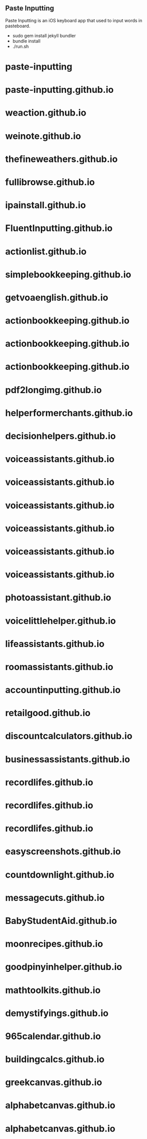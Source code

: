 ## Paste Inputting

Paste Inputting is an iOS keyboard app that used to input words in pasteboard.

* sudo gem install jekyll bundler
* bundle install
* ./run.sh

# paste-inputting
# paste-inputting.github.io
# weaction.github.io
# weinote.github.io
# thefineweathers.github.io
# fullibrowse.github.io
# ipainstall.github.io
# FluentInputting.github.io
# actionlist.github.io
# simplebookkeeping.github.io
# getvoaenglish.github.io
# actionbookkeeping.github.io
# actionbookkeeping.github.io
# actionbookkeeping.github.io
# pdf2longimg.github.io
# helperformerchants.github.io
# decisionhelpers.github.io
# voiceassistants.github.io
# voiceassistants.github.io
# voiceassistants.github.io
# voiceassistants.github.io
# voiceassistants.github.io
# voiceassistants.github.io
# photoassistant.github.io
# voicelittlehelper.github.io
# lifeassistants.github.io
# roomassistants.github.io
# accountinputting.github.io
# retailgood.github.io
# discountcalculators.github.io
# businessassistants.github.io
# recordlifes.github.io
# recordlifes.github.io
# recordlifes.github.io
# easyscreenshots.github.io
# countdownlight.github.io
# messagecuts.github.io
# BabyStudentAid.github.io
# moonrecipes.github.io
# goodpinyinhelper.github.io
# mathtoolkits.github.io
# demystifyings.github.io
# 965calendar.github.io
# buildingcalcs.github.io
# greekcanvas.github.io
# alphabetcanvas.github.io
# alphabetcanvas.github.io
